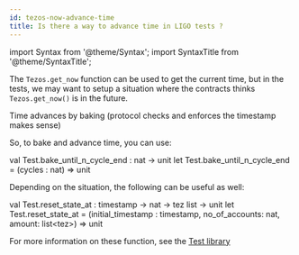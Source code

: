 ```yaml
---
id: tezos-now-advance-time
title: Is there a way to advance time in LIGO tests ?
---
```


import Syntax from '@theme/Syntax';
import SyntaxTitle from '@theme/SyntaxTitle';

The `Tezos.get_now` function can be used to get the current time, but
in the tests, we may want to setup a situation where the contracts
thinks `Tezos.get_now()` is in the future.

Time advances by baking (protocol checks and enforces the timestamp makes sense)

<!--
This comment section contains check for signature update in below referenced functions.
Below example is referencing functions in the Test module, but the referencing is done
by plain copy-pasting of the signature.
What if the Test module functions change or get deleted ? The references would be obsolete.

Ideally, we want an mechanism to include code snippets from other parts of the doc,
but without this, we'll do the following hack below.

Below are some assignment that trigger a warning if a signature is outdated.
If you want to refer to `Test.foo`, you add a check like:
  let _dummy : expected_signature_of_foo = Test.foo
And you can mention `foo : expected_signature_of_foo` in the Markdown.
If the function is updated, the typer will fail, triggering a warning,
and you'll have to change the expected signature everywhere it's mentioned in the file.

```cameligo test-ligo group=log
let _dummy : nat -> unit = Test.bake_until_n_cycle_end
let _dummy : timestamp -> nat -> tez list -> unit = Test.reset_state_at
```


```jsligo test-ligo group=log
let _dummy : (cycles : nat) => unit = Test.bake_until_n_cycle_end
let _dummy_2 : (initial_timestamp : timestamp, no_of_accounts: nat, amount: list<tez>) => unit = Test.reset_state_at
```

-->

So, to bake and advance time, you can use:

<SyntaxTitle syntax="cameligo">
val Test.bake_until_n_cycle_end : nat -> unit
</SyntaxTitle>

<SyntaxTitle syntax="jsligo">
let Test.bake_until_n_cycle_end = (cycles : nat) => unit
</SyntaxTitle>

Depending on the situation, the following can be useful as well:

<SyntaxTitle syntax="cameligo">
val Test.reset_state_at : timestamp -> nat -> tez list -> unit
</SyntaxTitle>

<SyntaxTitle syntax="jsligo">
let Test.reset_state_at = (initial_timestamp : timestamp, no_of_accounts: nat, amount: list&lt;tez&gt;) => unit
</SyntaxTitle>


For more information on these function, see the [Test library](../reference/test.md)
